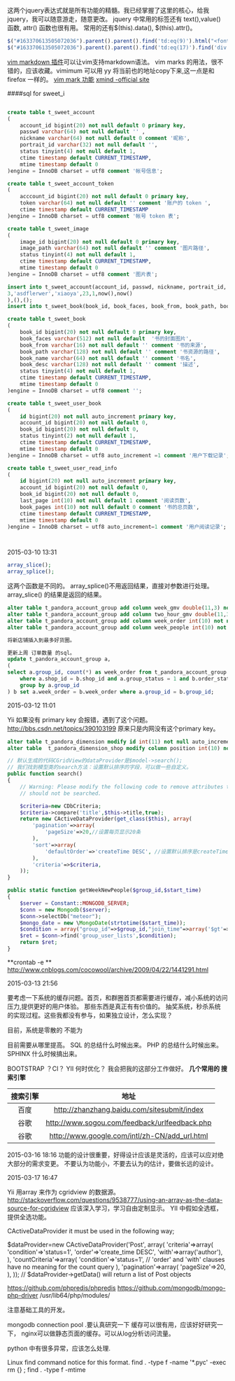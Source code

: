 这两个jquery表达式就是所有功能的精髓。我已经掌握了这里的核心，给我jquery，我可以随意游走，随意更改。
jquery 中常用的标签还有 text(),value() 函数, attr() 函数也很有用。
常用的还有$(this).data(), $(this).attr()。

```javascript
$("#163370613505072036").parent().parent().find('td:eq(9)').html("<font color='blue'>下架</font>")
$("#163370613505072036").parent().parent().find('td:eq(17)').find('div:eq(2)').find('a:eq(0)').text('查查')
```

[vim markdown 插件](https://github.com/plasticboy/vim-markdown)可以让vim支持markdown语法。
vim marks 的用法，很不错的，应该收藏。vimimum 可以用 yy 将当前也的地址copy下来,这一点是和 firefox 一样的。
[vim mark 功能](http://blog.163.com/lgh_2002/blog/static/44017526201081154512135/)
[xmind -official site](http://www.xmind.net/share/)

####sql for sweet_i
```sql

create table t_sweet_account
(
	account_id bigint(20) not null default 0 primary key,
	passwd varchar(64) not null default '' ,
	nickname varchar(64) not null default 0 comment '昵称',
	portrait_id varchar(32) not null default '',
	status tinyint(4) not null default 1,
	ctime timestamp default CURRENT_TIMESTAMP,
	mtime timestamp default 0
)engine = InnoDB charset = utf8 comment '帐号信息';

create table t_sweet_account_token
(
	acccount_id bigint(20) not null default 0 primary key,
	token varchar(64) not null default '' comment '账户的 token ',
	ctime timestamp default CURRENT_TIMESTAMP
)engine = InnoDB charset = utf8 comment '帐号 token 表';

create table t_sweet_image
(
	image_id bigint(20) not null default 0 primary key,
	image_path varchar(64) not null default '' comment '图片路径',
	status tinyint(4) not null default 1,
	ctime timestamp default CURRENT_TIMESTAMP,
	mtime timestamp default 0
)engine = InnoDB charset = utf8 comment '图片表';

insert into t_sweet_account(account_id, passwd, nickname, portrait_id, status, ctime, mtime) values(
3,'asdflerwer','xiaoya',23,1,now(),now()
),(),();
insert into t_sweet_book(book_id, book_faces, book_from, book_path, book_name, book_desc, status, ctime , mtime ) values();

create table t_sweet_book
(
	book_id bigint(20) not null default 0 primary key,
	book_faces varchar(512) not null default  '书的封面图片',
	book_from varchar(16) not null default '' comment '书的来源',
	book_path varchar(128) not null default '' comment '书资源的路径',
	book_name varchar(64) not null default '' comment '书名',
	book_desc varchar(128) not null default '' comment '描述',
	status tinyint(4) not null default 1,
	ctime timestamp default CURRENT_TIMESTAMP,
	mtime timestamp default 0
)engine = InnoDB charset = utf8 comment '';

create table t_sweet_user_book
(
	id bigint(20) not null auto_increment primary key,
	account_id bigint(20) not null default 0,
	book_id bigint(20) not null default 0,
	status tinyint(2) not null default 1,
	ctime timestamp default CURRENT_TIMESTAMP,
	mtime timestamp default 0
)engine = InnoDB charset = utf8 auto_increment =1 comment '用户下载记录';

create table t_sweet_user_read_info
(
	id bigint(20) not null auto_increment primary key,
	account_id bigint(20) not null default 0,
	book_id bigint(20) not null default 0,
	last_page int(10) not null default 1 comment '阅读页数',
	book_pages int(10) not null default 0 comment '书的总页数',
	ctime timestamp default CURRENT_TIMESTAMP,
	mtime timestamp default 0
)engine = InnoDB charset = utf8 auto_increment=1 comment '用户阅读记录';




```

2015-03-10 13:31

```php
array_slice();
array_splice();
```

这两个函数是不同的。 array\_splice\(\)不用返回结果，直接对参数进行处理。
array\_slice\(\) 的结果是返回的结果。

```sql
alter table t_pandora_account_group add column week_gmv double(11,3) not null default  0.0 comment '最近一周的gmv';
alter table t_pandora_account_group add column two_hour_gmv double(11,3) not null default 0.0 comment '近2个小时的gmv';
alter table t_pandora_account_group add column week_order int(10) not null default 0 comment '上一周的订单数量';
alter table t_pandora_account_group add column week_people int(10) not null default 0 comment '上一周加群的人数';

将新店铺插入到最多好货圈。

更新上周 订单数量 的sql。
update t_pandora_account_group a,
(
select a.group_id, count(*) as week_order from t_pandora_account_group a, t_pandora_order b 
	where a.shop_id = b.shop_id and a.group_status = 1 and b.order_status = 2 and b.order_ctime > date_sub(now(), interval 1 week)
	group by a.group_id 
) b set a.week_order = b.week_order where a.group_id = b.group_id;
```


2015-03-12 11:01

Yii 如果没有 primary key 会报错，遇到了这个问题。
http://bbs.csdn.net/topics/390103199 
原来只是内网没有这个primary key。

```sql
alter table t_pandora_dimension modify id int(11) not null auto_increment primary key comment '自增ID';
alter table  t_pandora_dimension_shop modify column position int(10) not null default 1 comment '商铺位置';

```

```php
// 默认生成的代码CGridView的dataProvider是$model->search();
// 我们找到模型类的search方法：设置默认排序的字段，可以做一些自定义。
public function search()
{
	// Warning: Please modify the following code to remove attributes that
	// should not be searched.

	$criteria=new CDbCriteria;
	$criteria->compare('title',$this->title,true);
	return new CActiveDataProvider(get_class($this), array(
		'pagination'=>array(
			'pageSize'=>20,//设置每页显示20条
		),
		'sort'=>array(
			'defaultOrder'=>'createTime DESC', //设置默认排序是createTime倒序
		),
		'criteria'=>$criteria,
	));
}

public static function getWeekNewPeople($group_id,$start_time)
{
	$server = Constant::MONGODB_SERVER;
	$conn = new Mongodb($server);
	$conn->selectDb("meteor");
	$mongo_date = new \MongoDate(strtotime($start_time));
	$condition = array("group_id"=>$group_id,"join_time"=>array('$gt'=>$mongo_date));
	$ret = $conn->find('group_user_lists',$condition);
	return $ret;
}

```

**crontab \-e **  <http://www.cnblogs.com/cocowool/archive/2009/04/22/1441291.html>

2015-03-13 21:56

要考虑一下系统的缓存问题。首页，和群圈首页都需要进行缓存，减小系统的访问压力,提供更好的用户体验。
那些东西是真正有有价值的。
抽奖系统，秒杀系统 的实现过程。这些我都没有参与，如果独立设计，怎么实现？

目前，系统是零散的
不能为

目前需要从哪里提高。
SQL 的总结什么时候出来。
PHP 的总结什么时候出来。
SPHINX 什么时候搞出来。

BOOTSTRAP ？CI？
YII 何时优化？
我会把我的这部分工作做好。
**几个常用的 搜索引擎**

|   搜索引擎| 地址   |
|:----:|:---:|
|    百度|   <http://zhanzhang.baidu.com/sitesubmit/index> |
|    谷歌  |  <http://www.sogou.com/feedback/urlfeedback.php>          |
| 谷歌  |    <http://www.google.com/intl/zh-CN/add_url.html>  |

2015-03-16 18:16
功能的设计很重要，好得设计应该是灵活的，应该可以应对绝大部分的需求变更。
不要认为功能小，不要去认为的估计，要做长远的设计。


2015-03-17 16:47

Yii 用array 来作为 cgridview 的数据源。
http://stackoverflow.com/questions/9538777/using-an-array-as-the-data-source-for-cgridview
应该深入学习，学习自由定制显示。
YII 中假如全选框，提供全选功能。

CActiveDataProvider
it must be used in the following way;

$dataProvider=new CActiveDataProvider('Post', array(
    'criteria'=>array(
        'condition'=>'status=1',
        'order'=>'create_time DESC',
        'with'=>array('author'),
    ),
    'countCriteria'=>array(
        'condition'=>'status=1',
        // 'order' and 'with' clauses have no meaning for the count query
    ),
    'pagination'=>array(
        'pageSize'=>20,
    ),
));
// $dataProvider->getData() will return a list of Post objects


https://github.com/phpredis/phpredis
https://github.com/mongodb/mongo-php-driver
/usr/lib64/php/modules/

注意基础工具的开发。

mongodb connection pool .要认真研究一下
缓存可以很有用，应该好好研究一下， nginx可以做静态页面的缓存。可以从log分析访问流量。

python 中有很多异常，应该怎么处理.

Linux find command notice for  this format.
find . -type f -name '*.pyc' -exec rm {} \;
find . -type f -mtime 
